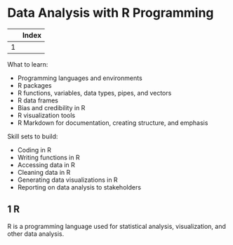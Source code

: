 # Data Analysis with R Programming

| |Index|
|---|---|
|1||

What to learn:
- Programming languages and environments
- R packages
- R functions, variables, data types, pipes, and vectors
- R data frames
- Bias and credibility in R
- R visualization tools
- R Markdown for documentation, creating structure, and emphasis

Skill sets to build:
- Coding in R
- Writing functions in R
- Accessing data in R
- Cleaning data in R
- Generating data visualizations in R
- Reporting on data analysis to stakeholders

## 1 R
R is a programming language used for statistical analysis, visualization, and other data analysis. 




